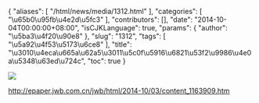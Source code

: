 {
    "aliases": [
        "/html/news/media/1312.html"
    ],
    "categories": [
        "\u65b0\u95fb\u4e2d\u5fc3"
    ],
    "contributors": [],
    "date": "2014-10-04T00:00:00+08:00",
    "isCJKLanguage": true,
    "params": {
        "author": "\u5ba3\u4f20\u90e8"
    },
    "slug": "1312",
    "tags": [
        "\u5a92\u4f53\u5173\u6ce8"
    ],
    "title": "\u3010\u4eca\u665a\u62a5\u3011\u5c0f\u5916\u6821\u53f2\u9986\u4e0a\u5348\u63ed\u724c",
    "toc": true
}

![](http://epaper.jwb.com.cn/jwb/page/1/2014-10/03/01/2014100301_brief.jpg)




<http://epaper.jwb.com.cn/jwb/html/2014-10/03/content_1163909.htm>


